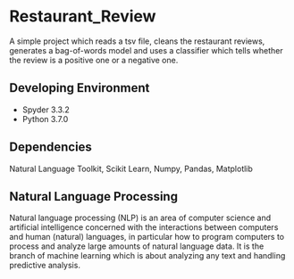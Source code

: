 # Restaurant_Review
A simple project which reads a tsv file, cleans the restaurant reviews, generates a bag-of-words model and uses a classifier which tells whether the review is a positive one or a negative one.

## Developing Environment
- Spyder 3.3.2
- Python 3.7.0

## Dependencies
Natural Language Toolkit, Scikit Learn, Numpy, Pandas, Matplotlib 

## Natural Language Processing
Natural language processing (NLP) is an area of computer science and artificial intelligence concerned with the interactions between computers and human (natural) languages, in particular how to program computers to process and analyze large amounts of natural language data. It is the branch of machine learning which is about analyzing any text and handling predictive analysis.
